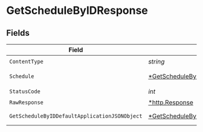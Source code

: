 # GetScheduleByIDResponse


## Fields

| Field                                                                                                      | Type                                                                                                       | Required                                                                                                   | Description                                                                                                |
| ---------------------------------------------------------------------------------------------------------- | ---------------------------------------------------------------------------------------------------------- | ---------------------------------------------------------------------------------------------------------- | ---------------------------------------------------------------------------------------------------------- |
| `ContentType`                                                                                              | *string*                                                                                                   | :heavy_check_mark:                                                                                         | N/A                                                                                                        |
| `Schedule`                                                                                                 | [*GetScheduleByIDSchedule](../../models/operations/getschedulebyidschedule.md)                             | :heavy_minus_sign:                                                                                         | A schedule object.                                                                                         |
| `StatusCode`                                                                                               | *int*                                                                                                      | :heavy_check_mark:                                                                                         | N/A                                                                                                        |
| `RawResponse`                                                                                              | [*http.Response](https://pkg.go.dev/net/http#Response)                                                     | :heavy_minus_sign:                                                                                         | N/A                                                                                                        |
| `GetScheduleByIDDefaultApplicationJSONObject`                                                              | [*GetScheduleByIDDefaultApplicationJSON](../../models/operations/getschedulebyiddefaultapplicationjson.md) | :heavy_minus_sign:                                                                                         | Error response.                                                                                            |